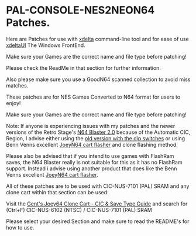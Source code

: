 # PAL-CONSOLE-NES2NEON64 Patches.

Here are Patches for use with [xdelta](http://xdelta.org/) command-line tool and for ease of use [xdeltaUI](https://www.romhacking.net/utilities/598/) The Windows FrontEnd.

Make sure your Games are the correct name and file type before patching!

Please check the ReadMe in that section for further information.

Also please make sure you use a GoodN64 scanned collection to avoid miss matches.


These patches are for NES Games Converted to N64 format for users to enjoy!

Make sure your Games are the correct name and file type before patching!

Note: If anyone is experiencing issues with my patches and the newer versions of the Retro Stage's [N64 Blaster 2.0](https://retrostage.net/?product=n64-blaster-2-0) because of the Automatic CIC, Region, I advise either using the [old version with the dip switches](https://web.archive.org/web/20210622192800/https://retrostage.net/?product=n64-blaster-2-0)  or using Benn Venns excellent [JoeyN64 cart flasher](https://bennvenn.myshopify.com/products/joeyn64-cart-flasher) and clone flashing method.


Please also be advised that if you intend to use games with FlashRam saves, the N64 Blaster really is not suitable for this as it has no FlashRam support. Instead i advise using another product that does like the Benn Venns excellent [JoeyN64 cart flasher](https://bennvenn.myshopify.com/products/joeyn64-cart-flasher).

All of these patches are to be used with CIC-NUS-7101 (PAL) SRAM and any clone cart within that section can be used:

Visit the [Gent's Joey64 Clone Cart - CIC & Save Type Guide](https://github.com/TheGent/Gents-N64-xdelta-Patches/blob/main/Gent's%20Joey64%20Clone%20Cart%20-%20CIC%20%26%20Save%20Type%20Guide.md) and search for (Ctrl+F) CIC-NUS-6102 (NTSC) / CIC-NUS-7101 (PAL) SRAM


Please select your desired Section and make sure to read the README's for how to use.